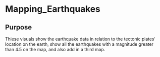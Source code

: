 # Mapping_Earthquakes

## Purpose
Thiese visuals show the earthquake data in relation to the tectonic plates’ location on the earth, show all the earthquakes with a magnitude greater than 4.5 on the map, and also add in a third map. 